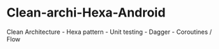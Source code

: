 # Clean-archi-Hexa-Android
Clean Architecture - Hexa pattern - Unit testing - Dagger - Coroutines / Flow
